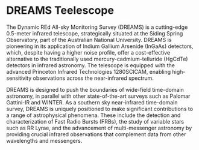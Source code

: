 # DREAMS Teelescope

The Dynamic REd All-sky Monitoring Survey (DREAMS) is a cutting-edge 0.5-meter infrared telescope, strategically situated at the Siding Spring Observatory, part of the Australian National University. DREAMS is pioneering in its application of Indium Gallium Arsenide (InGaAs) detectors, which, despite having a higher noise profile, offer a cost-effective alternative to the traditionally used mercury-cadmium-telluride (HgCdTe) detectors in infrared astronomy. The telescope is equipped with the advanced Princeton Infrared Technologies 1280SCICAM, enabling high-sensitivity observations across the near-infrared spectrum.

DREAMS is designed to push the boundaries of wide-field time-domain astronomy, in parallel with other state-of-the-art surveys such as Palomar Gattini-IR and WINTER. As a southern sky near-infrared time-domain survey, DREAMS is uniquely positioned to make significant contributions to a range of astrophysical phenomena. These include the detection and characterization of Fast Radio Bursts (FRBs), the study of variable stars such as RR Lyrae, and the advancement of multi-messenger astronomy by providing crucial infrared observations that complement data from other wavelengths and messengers.
